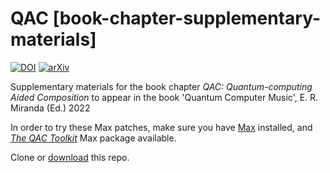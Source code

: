 # QAC [book-chapter-supplementary-materials]
[![DOI](https://zenodo.org/badge/456298283.svg)](https://zenodo.org/badge/latestdoi/456298283) [![arXiv](https://img.shields.io/badge/arXiv-2202.04215-b31b1b.svg)](https://arxiv.org/abs/2202.04215)

Supplementary materials for the book chapter _QAC: Quantum-computing Aided Composition_ to appear in the book 'Quantum Computer Music', E. R. Miranda (Ed.) 2022


In order to try these Max patches, make sure you have [Max](http://cycling74.com) installed, and [_The QAC Toolkit_](http://quantumland.art/qac) Max package available.

Clone or [download](https://github.com/Quantumland-art/QAC-book-chapter-supplementary-materials/archive/refs/heads/main.zip) this repo.
